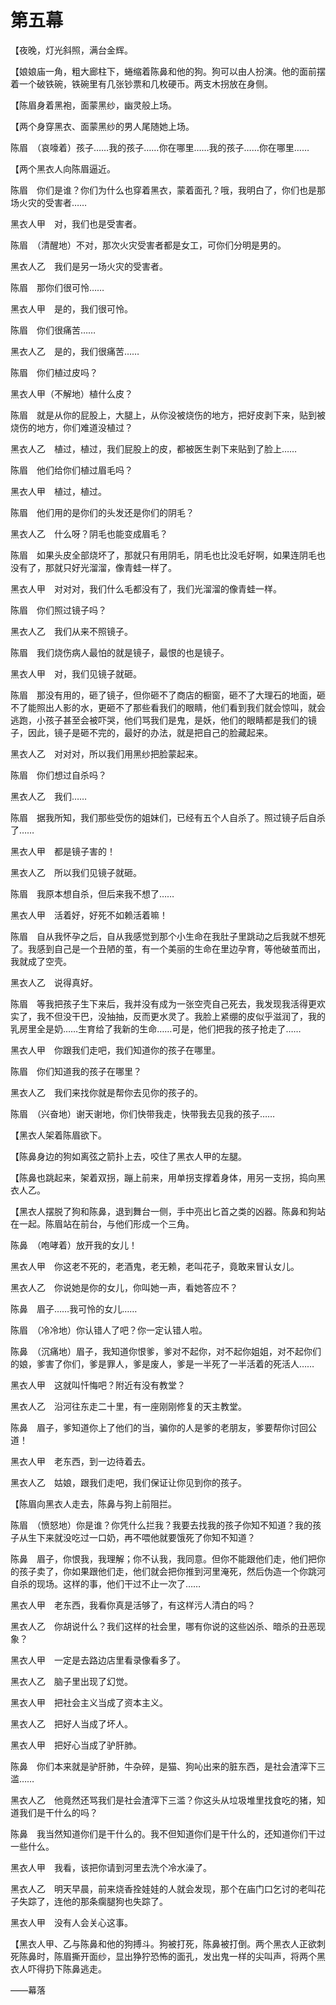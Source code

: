    

# 第五幕

【夜晚，灯光斜照，满台金辉。

【娘娘庙一角，粗大廊柱下，蜷缩着陈鼻和他的狗。狗可以由人扮演。他的面前摆着一个破铁碗，铁碗里有几张钞票和几枚硬币。两支木拐放在身侧。

【陈眉身着黑袍，面蒙黑纱，幽灵般上场。

【两个身穿黑衣、面蒙黑纱的男人尾随她上场。

陈眉　（哀嚎着）孩子……我的孩子……你在哪里……我的孩子……你在哪里……

【两个黑衣人向陈眉逼近。

陈眉　你们是谁？你们为什么也穿着黑衣，蒙着面孔？哦，我明白了，你们也是那场火灾的受害者……

黑衣人甲　对，我们也是受害者。

陈眉　（清醒地）不对，那次火灾受害者都是女工，可你们分明是男的。

黑衣人乙　我们是另一场火灾的受害者。

陈眉　那你们很可怜……

黑衣人甲　是的，我们很可怜。

陈眉　你们很痛苦……

黑衣人乙　是的，我们很痛苦……

陈眉　你们植过皮吗？

黑衣人甲（不解地）植什么皮？

陈眉　就是从你的屁股上，大腿上，从你没被烧伤的地方，把好皮剥下来，贴到被烧伤的地方，你们难道没植过？

黑衣人乙　植过，植过，我们屁股上的皮，都被医生剥下来贴到了脸上……

陈眉　他们给你们植过眉毛吗？

黑衣人甲　植过，植过。

陈眉　他们用的是你们的头发还是你们的阴毛？

黑衣人乙　什么呀？阴毛也能变成眉毛？

陈眉　如果头皮全部烧坏了，那就只有用阴毛，阴毛也比没毛好啊，如果连阴毛也没有了，那就只好光溜溜，像青蛙一样了。

黑衣人甲　对对对，我们什么毛都没有了，我们光溜溜的像青蛙一样。

陈眉　你们照过镜子吗？

黑衣人乙　我们从来不照镜子。

陈眉　我们烧伤病人最怕的就是镜子，最恨的也是镜子。

黑衣人甲　对，我们见镜子就砸。

陈眉　那没有用的，砸了镜子，但你砸不了商店的橱窗，砸不了大理石的地面，砸不了能照出人影的水，更砸不了那些看我们的眼睛，他们看到我们就会惊叫，就会逃跑，小孩子甚至会被吓哭，他们骂我们是鬼，是妖，他们的眼睛都是我们的镜子，因此，镜子是砸不完的，最好的办法，就是把自己的脸藏起来。

黑衣人乙　对对对，所以我们用黑纱把脸蒙起来。

陈眉　你们想过自杀吗？

黑衣人乙　我们……

陈眉　据我所知，我们那些受伤的姐妹们，已经有五个人自杀了。照过镜子后自杀了……

黑衣人甲　都是镜子害的！

黑衣人乙　所以我们见镜子就砸。

陈眉　我原本想自杀，但后来我不想了……

黑衣人甲　活着好，好死不如赖活着嘛！

陈眉　自从我怀孕之后，自从我感觉到那个小生命在我肚子里跳动之后我就不想死了。我感到自己是一个丑陋的茧，有一个美丽的生命在里边孕育，等他破茧而出，我就成了空壳。

黑衣人乙　说得真好。

陈眉　等我把孩子生下来后，我并没有成为一张空壳自己死去，我发现我活得更欢实了，我不但没干巴，没抽抽，反而更水灵了。我脸上紧绷的皮似乎滋润了，我的乳房里全是奶……生育给了我新的生命……可是，他们把我的孩子抢走了……

黑衣人甲　你跟我们走吧，我们知道你的孩子在哪里。

陈眉　你们知道我的孩子在哪里？

黑衣人乙　我们来找你就是帮你去见你的孩子的。

陈眉　（兴奋地）谢天谢地，你们快带我走，快带我去见我的孩子……

【黑衣人架着陈眉欲下。

【陈鼻身边的狗如离弦之箭扑上去，咬住了黑衣人甲的左腿。

【陈鼻也跳起来，架着双拐，蹦上前来，用单拐支撑着身体，用另一支拐，捣向黑衣人乙。

【黑衣人摆脱了狗和陈鼻，退到舞台一侧，手中亮出匕首之类的凶器。陈鼻和狗站在一起。陈眉站在前台，与他们形成一个三角。

陈鼻　（咆哮着）放开我的女儿！

黑衣人甲　你这老不死的，老酒鬼，老无赖，老叫花子，竟敢来冒认女儿。

黑衣人乙　你说她是你的女儿，你叫她一声，看她答应不？

陈鼻　眉子……我可怜的女儿……

陈眉　（冷冷地）你认错人了吧？你一定认错人啦。

陈鼻　（沉痛地）眉子，我知道你恨爹，爹对不起你，对不起你姐姐，对不起你们的娘，爹害了你们，爹是罪人，爹是废人，爹是一半死了一半活着的死活人……

黑衣人甲　这就叫忏悔吧？附近有没有教堂？

黑衣人乙　沿河往东走二十里，有一座刚刚修复的天主教堂。

陈鼻　眉子，爹知道你上了他们的当，骗你的人是爹的老朋友，爹要帮你讨回公道！

黑衣人甲　老东西，到一边待着去。

黑衣人乙　姑娘，跟我们走吧，我们保证让你见到你的孩子。

【陈眉向黑衣人走去，陈鼻与狗上前阻拦。

陈眉　（愤怒地）你是谁？你凭什么拦我？我要去找我的孩子你知不知道？我的孩子从生下来就没吃过一口奶，再不喂他就要饿死了你知不知道？

陈鼻　眉子，你恨我，我理解；你不认我，我同意。但你不能跟他们走，他们把你的孩子卖了，你如果跟他们走，他们就会把你推到河里淹死，然后伪造一个你跳河自杀的现场。这样的事，他们干过不止一次了……

黑衣人甲　老东西，我看你真是活够了，有这样污人清白的吗？

黑衣人乙　你胡说什么？我们这样的社会里，哪有你说的这些凶杀、暗杀的丑恶现象？

黑衣人甲　一定是去路边店里看录像看多了。

黑衣人乙　脑子里出现了幻觉。

黑衣人甲　把社会主义当成了资本主义。

黑衣人乙　把好人当成了坏人。

黑衣人甲　把好心当成了驴肝肺。

陈鼻　你们本来就是驴肝肺，牛杂碎，是猫、狗吣出来的脏东西，是社会渣滓下三滥……

黑衣人乙　他竟然还骂我们是社会渣滓下三滥？你这头从垃圾堆里找食吃的猪，知道我们是干什么的吗？

陈鼻　我当然知道你们是干什么的。我不但知道你们是干什么的，还知道你们干过一些什么。

黑衣人甲　我看，该把你请到河里去洗个冷水澡了。

黑衣人乙　明天早晨，前来烧香拴娃娃的人就会发现，那个在庙门口乞讨的老叫花子失踪了，连他的那条瘸腿狗也失踪了。

黑衣人甲　没有人会关心这事。

【黑衣人甲、乙与陈鼻和他的狗搏斗。狗被打死，陈鼻被打倒。两个黑衣人正欲刺死陈鼻时，陈眉撕开面纱，显出狰狞恐怖的面孔，发出鬼一样的尖叫声，将两个黑衣人吓得扔下陈鼻逃走。

——幕落